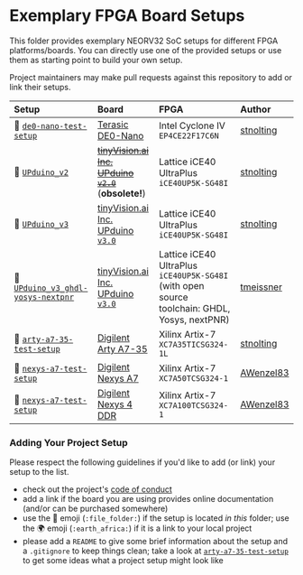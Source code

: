 # Exemplary FPGA Board Setups

This folder provides exemplary NEORV32 SoC setups for different FPGA platforms/boards. You can directly use one of the provided setups
or use them as starting point to build your own setup.

Project maintainers may make pull requests against this repository to add or link their setups.


| Setup | Board | FPGA  | Author |
|:------|:------|:------|:-------|
| :file_folder: [`de0-nano-test-setup`](https://github.com/stnolting/neorv32/tree/master/setups/boards/de0-nano-test-setup) | [Terasic DE0-Nano](https://www.terasic.com.tw/cgi-bin/page/archive.pl?Language=English&CategoryNo=139&No=593) | Intel Cyclone IV `EP4CE22F17C6N` | [stnolting](https://github.com/stnolting) |
| :file_folder: [`UPduino_v2`](https://github.com/stnolting/neorv32/tree/master/setups/boards/UPduino_v2) | [~~tinyVision.ai Inc. UPduino `v2.0`~~](https://www.tindie.com/products/tinyvision_ai/upduino-v21-low-cost-fpga-board/) (**obsolete!**) | Lattice iCE40 UltraPlus `iCE40UP5K-SG48I`| [stnolting](https://github.com/stnolting) |
| :file_folder: [`UPduino_v3`](https://github.com/stnolting/neorv32/tree/master/setups/boards/UPduino_v3) | [tinyVision.ai Inc. UPduino `v3.0`](https://www.tindie.com/products/tinyvision_ai/upduino-v30-low-cost-lattice-ice40-fpga-board/) | Lattice iCE40 UltraPlus `iCE40UP5K-SG48I`| [stnolting](https://github.com/stnolting) |
| :file_folder: [`UPduino_v3_ghdl-yosys-nextpnr`](https://github.com/stnolting/neorv32/tree/master/setups/boards/UPduino_v3_ghdl-yosys-nextpnr) | [tinyVision.ai Inc. UPduino `v3.0`](https://www.tindie.com/products/tinyvision_ai/upduino-v30-low-cost-lattice-ice40-fpga-board/) | Lattice iCE40 UltraPlus `iCE40UP5K-SG48I` (with open source toolchain: GHDL, Yosys, nextPNR) | [tmeissner](https://github.com/tmeissner) |
| :file_folder: [`arty-a7-35-test-setup`](https://github.com/stnolting/neorv32/tree/master/setups/boards/arty-a7-35-test-setup) | [Digilent Arty A7-35](https://reference.digilentinc.com/reference/programmable-logic/arty-a7/start) | Xilinx Artix-7 `XC7A35TICSG324-1L` | [stnolting](https://github.com/stnolting) |
| :file_folder: [`nexys-a7-test-setup`](https://github.com/stnolting/neorv32/tree/master/setups/boards/nexys-a7-test-setup) | [Digilent Nexys A7](https://reference.digilentinc.com/reference/programmable-logic/nexys-a7/start) | Xilinx Artix-7 `XC7A50TCSG324-1` | [AWenzel83](https://github.com/AWenzel83) |
| :file_folder: [`nexys-a7-test-setup`](https://github.com/stnolting/neorv32/tree/master/setups/boards/nexys-a7-test-setup) | [Digilent Nexys 4 DDR](https://reference.digilentinc.com/reference/programmable-logic/nexys-4-ddr/start) | Xilinx Artix-7 `XC7A100TCSG324-1` | [AWenzel83](https://github.com/AWenzel83) |


### Adding Your Project Setup

Please respect the following guidelines if you'd like to add (or link) your setup to the list.

* check out the project's [code of conduct](https://github.com/stnolting/neorv32/tree/master/CODE_OF_CONDUCT.md)
* add a link if the board you are using provides online documentation (and/or can be purchased somewhere)
* use the :file_folder: emoji (`:file_folder:`) if the setup is located *in this* folder; use the :earth_africa: emoji (`:earth_africa:`) if it is a link to your local project
* please add a `README` to give some brief information about the setup and a `.gitignore` to keep things clean; take a look at [`arty-a7-35-test-setup`](https://github.com/stnolting/neorv32/setups/boards/arty-a7-35-test-setup) to get some ideas what a project setup might look like
